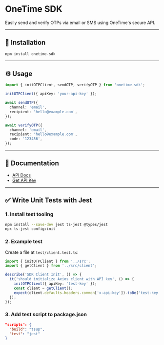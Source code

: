 # OneTime SDK

Easily send and verify OTPs via email or SMS using OneTime's secure API.

---

## 🔧 Installation

```bash
npm install onetime-sdk
```

---

## ⚙️ Usage

```ts
import { initOTPClient, sendOTP, verifyOTP } from 'onetime-sdk';

initOTPClient({ apiKey: 'your-api-key' });

await sendOTP({
  channel: 'email',
  recipient: 'hello@example.com',
});

await verifyOTP({
  channel: 'email',
  recipient: 'hello@example.com',
  code: '123456',
});
```

---

## 📘 Documentation

- [API Docs](#) <!-- Replace # with actual documentation link if available -->
- [Get API Key](#) <!-- Replace # with actual API key link if available -->

---

## ✅ Write Unit Tests with Jest

### 1. Install test tooling

```bash
npm install --save-dev jest ts-jest @types/jest
npx ts-jest config:init
```

### 2. Example test

Create a file at `test/client.test.ts`:

```ts
import { initOTPClient } from '../src';
import { getClient } from '../src/client';

describe('SDK Client Init', () => {
  it('should initialize Axios client with API key', () => {
    initOTPClient({ apiKey: 'test-key' });
    const client = getClient();
    expect(client.defaults.headers.common['x-api-key']).toBe('test-key');
  });
});
```

### 3. Add test script to package.json

```json
"scripts": {
  "build": "tsup",
  "test": "jest"
}
```
